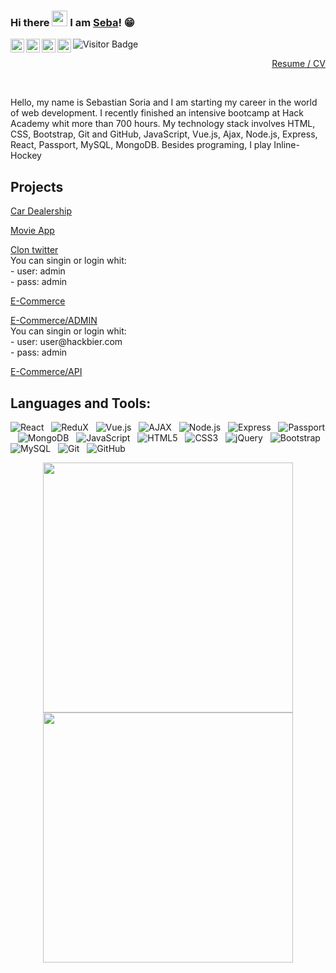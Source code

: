 ### Hi there <img src="https://media.giphy.com/media/hvRJCLFzcasrR4ia7z/giphy.gif" width="25px"> I am [Seba](https://github.com/soriagorgoroso)! 😁


<a href="https://www.instagram.com/">
  <img align="left" alt="Sebastian's Instagram" width="22px" src="https://raw.githubusercontent.com/hussainweb/hussainweb/main/icons/instagram.png" />
</a>
<a href="Zombie48#1820">
  <img align="left" alt="Sebastian's Discord" width="22px" src="https://raw.githubusercontent.com/peterthehan/peterthehan/master/assets/discord.svg" />
</a>
<a href="https://twitter.com/SebaHCK">
  <img align="left" alt="Sebastian Soria | Twitter" width="22px" src="https://raw.githubusercontent.com/peterthehan/peterthehan/master/assets/twitter.svg" />
</a>
<a href="https://www.linkedin.com/in/soriagorgoroso/">
  <img align="left" alt="Sebastian's LinkedIN" width="22px" src="https://raw.githubusercontent.com/peterthehan/peterthehan/master/assets/linkedin.svg" />
</a>

![Visitor Badge](https://visitor-badge.laobi.icu/badge?page_id=soriagorgoroso.soriagorgoroso)
<p align="right">
<a  href="https://bit.ly/3LC8Wqw">    Resume / CV   </a>
</p>
<br>
<p>



Hello, my name is Sebastian Soria and I am starting my career in the world of web development. I recently finished an intensive bootcamp at <a >Hack Academy</a> whit more than 700 hours. My technology stack involves HTML, CSS, Bootstrap, Git and GitHub, JavaScript, Vue.js, Ajax, Node.js, Express, React, Passport, MySQL, MongoDB.
Besides programing, I play Inline-Hockey 

</p>



## Projects
<p align = "start">
<a  href="https://proyectofinalha2021.netlify.app">    Car Dealership   </a>
</p>
<p align = "start">
<a  href="https://bit.ly/3LEXfj0">    Movie App   </a>
</p>
<p align = "start">
<a  href="https://bit.ly/3O6k29m">    Clon twitter   </a><br>
   You can singin or login whit: <br>
          - user:  admin <br>
          - pass: admin  <br>
</p>
<p align = "start">
<a  href="https://bit.ly/3KcrXzv">    E-Commerce   </a>
</p>
<p align = "start">
<a  href="https://bit.ly/3u9zb1u">    E-Commerce/ADMIN   </a><br>
   You can singin or login whit: <br>
          - user:  user@hackbier.com <br>
          - pass: admin<br>
</p>
<p align = "start">
<a  href="https://bit.ly/37iaMhy">    E-Commerce/API  </a>
</p>


## **Languages and Tools:** <br>
![React](https://img.shields.io/badge/-React-black?logo=React&style=social)&nbsp;&nbsp;
![ReduX](https://img.shields.io/badge/-ReduX-black?logo=ReduX&style=social)&nbsp;&nbsp;
![Vue.js](https://img.shields.io/badge/-Vue.js-black?logo=Vue.js&style=social)&nbsp;&nbsp;
![AJAX](https://img.shields.io/badge/-AJAX-black?logo=AJAX&style=social)&nbsp;&nbsp;
![Node.js](https://img.shields.io/badge/-Node.js-black?logo=node.js&style=social)&nbsp;&nbsp;
![Express](https://img.shields.io/badge/-Express-black?logo=Express&style=social)&nbsp;&nbsp;
![Passport](https://img.shields.io/badge/-Passport-black?logo=Passport&style=social)&nbsp;&nbsp;
![MongoDB](https://img.shields.io/badge/-MongoDB-black?logo=MongoDB&style=social)&nbsp;&nbsp;
![JavaScript](https://img.shields.io/badge/-JavaScript-black?logo=javascript&style=social)&nbsp;&nbsp;
![HTML5](https://img.shields.io/badge/-HTML5-black?logo=html5&style=social)&nbsp;&nbsp;
![CSS3](https://img.shields.io/badge/-CSS3-black?logo=css3&style=social)&nbsp;&nbsp;
![jQuery](https://img.shields.io/badge/-jQuery-black?logo=jquery&style=social)&nbsp;&nbsp;
![Bootstrap](https://img.shields.io/badge/-Bootstrap-black?logo=bootstrap&style=social)&nbsp;&nbsp;
![MySQL](https://img.shields.io/badge/-MySQL-black?logo=mysql&style=social)&nbsp;&nbsp;
![Git](https://img.shields.io/badge/-Git-black?logo=git&style=social)&nbsp;&nbsp;
![GitHub](https://img.shields.io/badge/-GitHub-black?logo=github&style=social)&nbsp;&nbsp;

<p align = "center">
<img width = 400 src="https://github-readme-stats.vercel.app/api/top-langs/?username=soriagorgoroso&hide=TeX&layout=compact&theme=swift"/>
<img  width = 400 src="https://github-readme-stats.vercel.app/api?username=soriagorgoroso&count_private=true&show_icons=true&include_all_commits=true&theme=swift"/>
</p>

